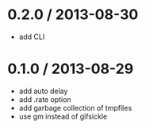 
0.2.0 / 2013-08-30 
==================

 * add CLI

0.1.0 / 2013-08-29 
==================

 * add auto delay
 * add .rate option
 * add garbage collection of tmpfiles
 * use gm instead of gifsickle
